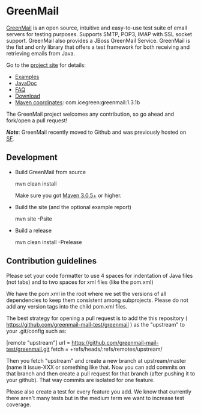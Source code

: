 GreenMail
=========

[GreenMail][greenmail_project_site] is an open source, intuitive and easy-to-use test suite of email servers for testing purposes. 
Supports SMTP, POP3, IMAP with SSL socket support. GreenMail also provides a JBoss GreenMail Service.
GreenMail is the fist and only library that offers a test framework for both receiving and retrieving emails from Java.

Go to the [project site][greenmail_project_site] for details:

* [Examples][greenmail_examples]
* [JavaDoc][greenmail_javadoc]
* [FAQ][greenmail_faq]
* [Download][greenmail_download]
* [Maven coordinates][maven_repository_com]: com.icegreen:greenmail:1.3.1b

The GreenMail project welcomes any contribution, so go ahead and fork/open a pull request!

***Note***: GreenMail recently moved to Github and was previously hosted on [SF][greenmail_sf_site].

Development
-----------

* Build GreenMail from source 

    mvn clean install

  Make sure you got [Maven 3.0.5+][maven_download] or higher.

* Build the site (and the optional example report)

    mvn site -Psite

* Build a release

    mvn clean install -Prelease 

[greenmail_project_site]: http://www.icegreen.com/greenmail
[greenmail_examples]: http://www.icegreen.com/greenmail/examples.html
[greenmail_faq]: http://www.icegreen.com/greenmail/faq.html
[greenmail_javadoc]: http://www.icegreen.com/greenmail/javadocs/index.html
[greenmail_download]: http://www.icegreen.com/greenmail/download.html
[greenmail_sf_site]: https://sourceforge.net/p/greenmail
[maven_repository_com]: http://mvnrepository.com/artifact/com.icegreen/greenmail
[maven_download]: http://maven.apache.org

Contribution guidelines
-----------------------
Please set your code formatter to use 4 spaces for indentation of Java files (not tabs) and
to two spaces for xml files (like the pom.xml)

We have the pom.xml in the root where we set the versions of all dependencies to keep them consistent
among subprojects. Please do not add any version tags into the child pom.xml files.

The best strategy for opening a pull request is to add the this repository ( https://github.com/greenmail-mail-test/greenmail )
as the "upstream" to your .git/config such as:

[remote "upstream"]
url = https://github.com/greenmail-mail-test/greenmail.git
fetch = +refs/heads/:refs/remotes/upstream/

Then you fetch "upstream" and create a new branch at upstream/master (name it issue-XXX or something like that.
Now you can add commits on that branch and then create a pull request for that branch (after pushing it to your
github). That way commits are isolated for one feature.

Please also create a test for every feature you add. We know that currently there aren't many tests but in
the medium term we want to increase test coverage.